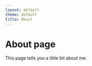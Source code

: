 ```yaml
---
layout: default
theme: default
title: About
---
```

# About page

This page tells you a little bit about me.
